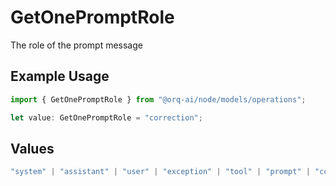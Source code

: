 # GetOnePromptRole

The role of the prompt message

## Example Usage

```typescript
import { GetOnePromptRole } from "@orq-ai/node/models/operations";

let value: GetOnePromptRole = "correction";
```

## Values

```typescript
"system" | "assistant" | "user" | "exception" | "tool" | "prompt" | "correction" | "expected_output"
```